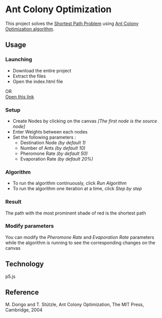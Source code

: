 # Ant Colony Optimization
This project solves the [Shortest Path Problem](https://en.wikipedia.org/wiki/Shortest_path_problem) using [Ant Colony Optimization algorithm](https://en.wikipedia.org/wiki/Ant_colony_optimization_algorithms).

## Usage
### Launching
- Download the entire project 
- Extract the files
- Open the index.html file

OR <br> [Open this link](https://cdn.staticaly.com/gh/AnirbanMukherjeeXD/ant-colony-optimization/38651a11/index.html)
### Setup
- Create Nodes by clicking on the canvas *[The first node is the source node]*
- Enter Weights between each nodes 
- Set the following parameters :
  - Destination Node *(by default 1)* 
  - Number of Ants *(by default 10)* 
  - Pheromone Rate *(by default 50)* 
  - Evaporation Rate *(by default 20%)*
### Algorithm
- To run the algorithm continuously, click *Run Algorithm*
- To run the algorithm one iteration at a time, click *Step by step*
### Result
The path with the most prominent shade of red is the shortest path
### Modify parameters
You can modify the *Pheromone Rate* and *Evaporation Rate* parameters while the algorithm is running to see the corresponding changes on the canvas

## Technology
p5.js

## Reference
M. Dorigo and T. Stützle, Ant Colony Optimization, The MIT Press, Cambridge, 2004
